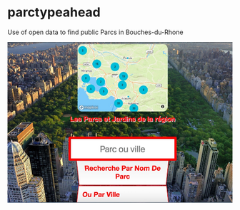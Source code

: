 # parctypeahead
Use of open data to find public Parcs in Bouches-du-Rhone

![Alt text](img/screen.jpeg)

